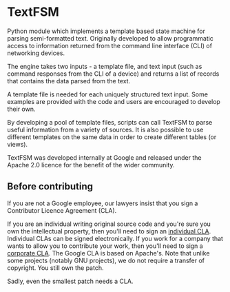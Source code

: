 TextFSM
=======

Python module which implements a template based state machine for parsing
semi-formatted text. Originally developed to allow programmatic access to
information returned from the command line interface (CLI) of networking
devices.

The engine takes two inputs - a template file, and text input (such as command
responses from the CLI of a device) and returns a list of records that contains
the data parsed from the text.

A template file is needed for each uniquely structured text input. Some examples
are provided with the code and users are encouraged to develop their own.

By developing a pool of template files, scripts can call TextFSM to parse useful
information from a variety of sources. It is also possible to use different
templates on the same data in order to create different tables (or views).

TextFSM was developed internally at Google and released under the Apache 2.0
licence for the benefit of the wider community.

Before contributing
-------------------
If you are not a Google employee, our lawyers insist that you sign a Contributor
Licence Agreement (CLA).

If you are an individual writing original source code and you're sure you own
the intellectual property, then you'll need to sign an
[individual CLA](https://cla.developers.google.com/about/google-individual).
Individual CLAs can be signed electronically. If you work for a company that
wants to allow you to contribute your work, then you'll need to sign a
[corporate CLA](https://cla.developers.google.com/clas).
The Google CLA is based on Apache's. Note that unlike some projects
(notably GNU projects), we do not require a transfer of copyright. You still own
the patch.

Sadly, even the smallest patch needs a CLA.
